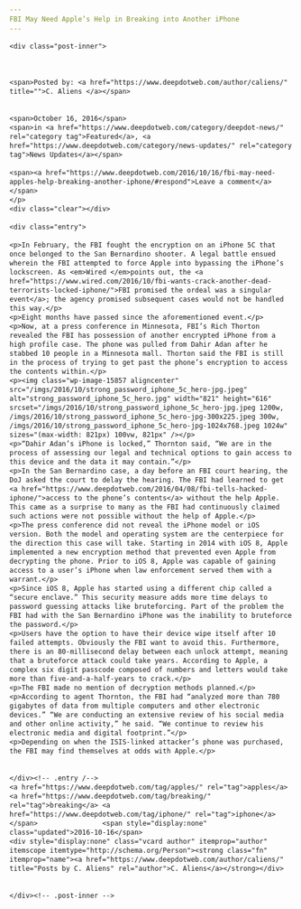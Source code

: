 ```yaml
---
FBI May Need Apple’s Help in Breaking into Another iPhone
---
```

<article class="post-listing post-15856 post type-post status-publish format-standard has-post-thumbnail hentry  tag-apples tag-breaking tag-iphone">
    
    <div class="post-inner">
    
    
        
    <span>Posted by: <a href="https://www.deepdotweb.com/author/caliens/" title="">C. Aliens </a></span>
    
    
    <span>October 16, 2016</span>
    <span>in <a href="https://www.deepdotweb.com/category/deepdot-news/" rel="category tag">Featured</a>, <a href="https://www.deepdotweb.com/category/news-updates/" rel="category tag">News Updates</a></span>
    
    <span><a href="https://www.deepdotweb.com/2016/10/16/fbi-may-need-apples-help-breaking-another-iphone/#respond">Leave a comment</a></span>
    </p>
    <div class="clear"></div>
    
    <div class="entry">
    
    <p>In February, the FBI fought the encryption on an iPhone 5C that once belonged to the San Bernardino shooter. A legal battle ensued wherein the FBI attempted to force Apple into bypassing the iPhone’s lockscreen. As <em>Wired </em>points out, the <a href="https://www.wired.com/2016/10/fbi-wants-crack-another-dead-terrorists-locked-iphone/">FBI promised the ordeal was a singular event</a>; the agency promised subsequent cases would not be handled this way.</p>
    <p>Eight months have passed since the aforementioned event.</p>
    <p>Now, at a press conference in Minnesota, FBI’s Rich Thorton revealed the FBI has possession of another encrypted iPhone from a high profile case. The phone was pulled from Dahir Adan after he stabbed 10 people in a Minnesota mall. Thorton said the FBI is still in the process of trying to get past the phone’s encryption to access the contents within.</p>
    <p><img class="wp-image-15857 aligncenter" src="/imgs/2016/10/strong_password_iphone_5c_hero-jpg.jpeg" alt="strong_password_iphone_5c_hero.jpg" width="821" height="616" srcset="/imgs/2016/10/strong_password_iphone_5c_hero-jpg.jpeg 1200w, /imgs/2016/10/strong_password_iphone_5c_hero-jpg-300x225.jpeg 300w, /imgs/2016/10/strong_password_iphone_5c_hero-jpg-1024x768.jpeg 1024w" sizes="(max-width: 821px) 100vw, 821px" /></p>
    <p>“Dahir Adan’s iPhone is locked,” Thornton said, “We are in the process of assessing our legal and technical options to gain access to this device and the data it may contain.”</p>
    <p>In the San Bernardino case, a day before an FBI court hearing, the DoJ asked the court to delay the hearing. The FBI had learned to get <a href="https://www.deepdotweb.com/2016/04/08/fbi-tells-hacked-iphone/">access to the phone’s contents</a> without the help Apple. This came as a surprise to many as the FBI had continuously claimed such actions were not possible without the help of Apple.</p>
    <p>The press conference did not reveal the iPhone model or iOS version. Both the model and operating system are the centerpiece for the direction this case will take. Starting in 2014 with iOS 8, Apple implemented a new encryption method that prevented even Apple from decrypting the phone. Prior to iOS 8, Apple was capable of gaining access to a user’s iPhone when law enforcement served them with a warrant.</p>
    <p>Since iOS 8, Apple has started using a different chip called a “secure enclave.” This security measure adds more time delays to password guessing attacks like bruteforcing. Part of the problem the FBI had with the San Bernardino iPhone was the inability to bruteforce the password.</p>
    <p>Users have the option to have their device wipe itself after 10 failed attempts. Obviously the FBI want to avoid this. Furthermore, there is an 80-millisecond delay between each unlock attempt, meaning that a bruteforce attack could take years. According to Apple, a complex six digit passcode composed of numbers and letters would take more than five-and-a-half-years to crack.</p>
    <p>The FBI made no mention of decryption methods planned.</p>
    <p>According to agent Thornton, the FBI had “analyzed more than 780 gigabytes of data from multiple computers and other electronic devices.” “We are conducting an extensive review of his social media and other online activity,” he said. “We continue to review his electronic media and digital footprint.”</p>
    <p>Depending on when the ISIS-linked attacker’s phone was purchased, the FBI may find themselves at odds with Apple.</p>
    
    
    </div><!-- .entry /-->
    <a href="https://www.deepdotweb.com/tag/apples/" rel="tag">apples</a> <a href="https://www.deepdotweb.com/tag/breaking/" rel="tag">breaking</a> <a href="https://www.deepdotweb.com/tag/iphone/" rel="tag">iphone</a></span>				<span style="display:none" class="updated">2016-10-16</span>
    <div style="display:none" class="vcard author" itemprop="author" itemscope itemtype="http://schema.org/Person"><strong class="fn" itemprop="name"><a href="https://www.deepdotweb.com/author/caliens/" title="Posts by C. Aliens" rel="author">C. Aliens</a></strong></div>
    
    
    </div><!-- .post-inner -->
</article><!-- .post-listing -->


